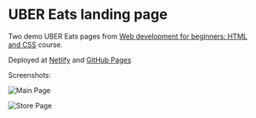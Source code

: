 # UBER Eats landing page

Two demo UBER Eats pages from [Web development for beginners: HTML and CSS](https://stepik.org/course/38218/info) course.

Deployed at [Netlify](https://eat-uber.netlify.app) and [GitHub Pages](https://mirmozavr.github.io/eats/)

Screenshots:

![Main Page](https://user-images.githubusercontent.com/68658828/128575951-edd5e2b4-244b-45e0-8a26-5fbf1c6edeea.png)

![Store Page](https://user-images.githubusercontent.com/68658828/128576102-4bb3dc22-20ee-407d-aa86-914a7607d1f8.png)